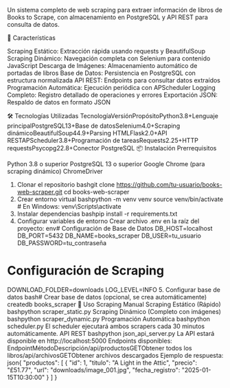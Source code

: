 Un sistema completo de web scraping para extraer información de libros de Books to Scrape, con almacenamiento en PostgreSQL y API REST para consulta de datos.

🚀 Características

Scraping Estático: Extracción rápida usando requests y BeautifulSoup
Scraping Dinámico: Navegación completa con Selenium para contenido JavaScript
Descarga de Imágenes: Almacenamiento automático de portadas de libros
Base de Datos: Persistencia en PostgreSQL con estructura normalizada
API REST: Endpoints para consultar datos extraídos
Programación Automática: Ejecución periódica con APScheduler
Logging Completo: Registro detallado de operaciones y errores
Exportación JSON: Respaldo de datos en formato JSON

🛠️ Tecnologías Utilizadas
TecnologíaVersiónPropósitoPython3.8+Lenguaje principalPostgreSQL13+Base de datosSelenium4.0+Scraping dinámicoBeautifulSoup44.9+Parsing HTMLFlask2.0+API RESTAPScheduler3.8+Programación de tareasRequests2.25+HTTP requestsPsycopg22.8+Conector PostgreSQL
📦 Instalación
Prerrequisitos

Python 3.8 o superior
PostgreSQL 13 o superior
Google Chrome (para scraping dinámico)
ChromeDriver

1. Clonar el repositorio
bashgit clone https://github.com/tu-usuario/books-web-scraper.git
cd books-web-scraper
2. Crear entorno virtual
bashpython -m venv venv
source venv/bin/activate  # En Windows: venv\Scripts\activate
3. Instalar dependencias
bashpip install -r requirements.txt
4. Configurar variables de entorno
Crear archivo .env en la raíz del proyecto:
env# Configuración de Base de Datos
DB_HOST=localhost
DB_PORT=5432
DB_NAME=books_scraper
DB_USER=tu_usuario
DB_PASSWORD=tu_contraseña

# Configuración de Scraping
DOWNLOAD_FOLDER=downloads
LOG_LEVEL=INFO
5. Configurar base de datos
bash# Crear base de datos (opcional, se crea automáticamente)
createdb books_scraper
🎯 Uso
Scraping Manual
Scraping Estático (Rápido)
bashpython scraper_static.py
Scraping Dinámico (Completo con imágenes)
bashpython scraper_dynamic.py
Programación Automática
bashpython scheduler.py
El scheduler ejecutará ambos scrapers cada 30 minutos automáticamente.
API REST
bashpython json_api_server.py
La API estará disponible en http://localhost:5000
Endpoints disponibles:
EndpointMétodoDescripción/api/productosGETObtener todos los libros/api/archivosGETObtener archivos descargados
Ejemplo de respuesta:
json{
  "productos": [
    {
      "id": 1,
      "titulo": "A Light in the Attic",
      "precio": "£51.77",
      "url": "downloads/image_001.jpg",
      "fecha_registro": "2025-01-15T10:30:00"
    }
  ]
}
